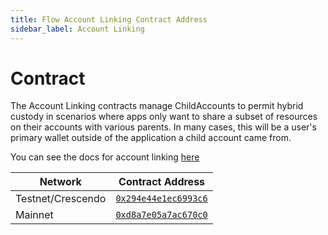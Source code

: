 ```yaml
---
title: Flow Account Linking Contract Address
sidebar_label: Account Linking
---
```


# Contract

The Account Linking contracts manage ChildAccounts to permit hybrid custody in scenarios where apps only want to share a subset of resources on their accounts with various parents. In many cases, this will be a user's primary wallet outside of the application a child account came from.

You can see the docs for account linking [here](https://developers.flow.com/build/advanced-concepts/account-linking)

| Network                      | Contract Address     |
|------------------------------|----------------------|
| Testnet/Crescendo | [`0x294e44e1ec6993c6`](https://contractbrowser.com/account/0x294e44e1ec6993c6) |
| Mainnet                      | [`0xd8a7e05a7ac670c0`](https://contractbrowser.com/account/0xd8a7e05a7ac670c0) | 